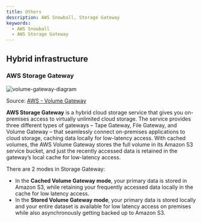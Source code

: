 ```yaml
---
title: Others
description: AWS Snowball, Storage Gateway
keywords:
  - AWS Snowball 
  - AWS Storage Gateway
---
```



## Hybrid infrastructure  

### AWS Storage Gateway

![volume-gateway-diagram](/img/aws/networking/others/volume-gateway-diagram.png)

Source: [AWS - Volume Gateway](https://aws.amazon.com/storagegateway/volume/)

**AWS Storage Gateway** is a hybrid cloud storage service that gives you on-premises access to virtually unlimited cloud storage. The service provides three different types of gateways – Tape Gateway, File Gateway, and Volume Gateway – that seamlessly connect on-premises applications to cloud storage, caching data locally for low-latency access. With cached volumes, the AWS Volume Gateway stores the full volume in its Amazon S3 service bucket, and just the recently accessed data is retained in the gateway’s local cache for low-latency access.

There are 2 modes in Storage Gateway: 
- In the **Cached Volume Gateway mode**, your primary data is stored in Amazon S3, while retaining your frequently accessed data locally in the cache for low latency access.
- In the **Stored Volume Gateway mode**, your primary data is stored locally and your entire dataset is available for low latency access on premises while also asynchronously getting backed up to Amazon S3. 

